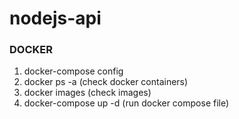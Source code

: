 # nodejs-api

### DOCKER

1. docker-compose config
2. docker ps -a (check docker containers)
3. docker images (check images)
4. docker-compose up -d (run docker compose file)